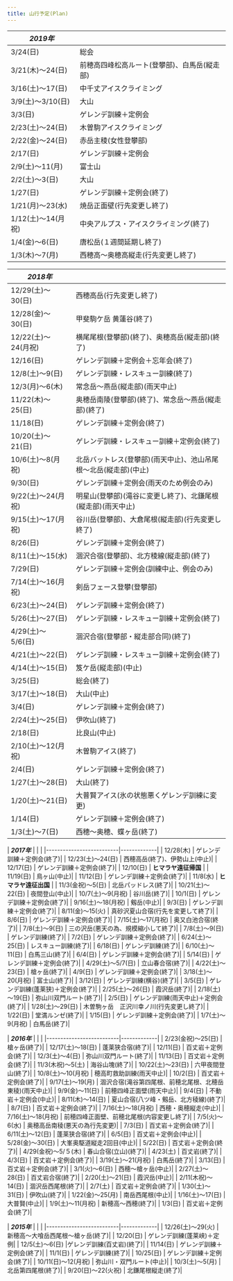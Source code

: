```yaml
---
title: 山行予定(Plan)
---
```



|  ***2019年***          | |
|--------------------------|-------------|
| 3/24(日)                 | 総会|
| 3/21(木)〜24(日)         | 前穂高四峰松高ルート(登攀部)、白馬岳(縦走部)|
| 3/16(土)〜17(日)       | 中千丈アイスクライミング |
| 3/9(土)〜3/10(日)      | 大山|
| 3/3(日)                | ゲレンデ訓練＋定例会|
| 2/23(土)〜24(日)       | 木曽駒アイスクライミング|
| 2/22(金)～24(日)       | 赤岳主稜(女性登攀部)|
| 2/17(日)               | ゲレンデ訓練＋定例会|
| 2/9(土)～11(月)       | 富士山|
| 2/2(土)～3(日)       | 大山|
| 1/27(日)             | ゲレンデ訓練＋定例会(終了)|
| 1/21(月)～23(水)     | 焼岳正面壁(行先変更し終了)|
| 1/12(土)～14(月祝)   | 中央アルプス・アイスクライミング(終了)|
| 1/4(金)〜6(日)       | 唐松岳(１週間延期し終了)|
| 1/3(木)～7(月)       | 西穂高〜奥穂高縦走(行先変更し終了)|

| ***2018年***　  | |
|--------------------------|-------------|
| 12/29(土)〜30(日)    | 西穂高岳(行先変更し終了)|
| 12/28(金)〜30(日)    | 甲斐駒ケ岳 黄蓮谷(終了)|
| 12/22(土)～24(月祝)  | 横尾尾根(登攀部)(終了)、奥穂高岳(縦走部)(終了)|
| 12/16(日)              | ゲレンデ訓練＋定例会＋忘年会(終了)|
| 12/8(土)～9(日)      | ゲレンデ訓練・レスキュー訓練(終了)|
| 12/3(月)～6(木)      | 常念岳～燕岳(縦走部)(雨天中止)|
| 11/22(木)～25(日)  | 奥穂岳南陵(登攀部)(終了)、常念岳～燕岳(縦走部)(終了)|
| 11/18(日)              | ゲレンデ訓練＋定例会(終了)|
| 10/20(土)～21(日)    | ゲレンデ訓練・レスキュー訓練＋定例会(終了)|
| 10/6(土)～8(月祝)    | 北岳バットレス(登攀部)(雨天中止)、池山吊尾根〜北岳(縦走部)(中止)|
| 9/30(日)               | ゲレンデ訓練＋定例会(雨天のため例会のみ)|
| 9/22(土)～24(月祝)   | 明星山(登攀部)(滝谷に変更し終了)、北鎌尾根(縦走部)(雨天中止)|
| 9/15(土)～17(月祝)   | 谷川岳(登攀部)、大倉尾根(縦走部)(行先変更し終了)|
| 8/26(日)               | ゲレンデ訓練＋定例会(終了)|
| 8/11(土)～15(水)     | 涸沢合宿(登攀部)、北方稜線(縦走部)(終了)|
| 7/29(日)               | ゲレンデ訓練＋定例会(訓練中止、例会のみ)|
| 7/14(土)～16(月祝)   | 剣岳フェース登攀(登攀部)|
| 6/23(土)～24(日)     | ゲレンデ訓練＋定例会(終了)|
| 5/26(土)～27(日)     | ゲレンデ訓練・レスキュー訓練＋定例会(終了)|
| 4/29(土)～5/6(日)    | 涸沢合宿(登攀部・縦走部合同)(終了)|
| 4/21(土)～22(日)     | ゲレンデ訓練・レスキュー訓練＋定例会(終了)|
| 4/14(土)～15(日)     | 笈ケ岳(縦走部)(中止)|
| 3/25(日)               | 総会(終了)|
| 3/17(土)～18(日)     | 大山(中止)|
| 3/4(日)                | ゲレンデ訓練＋定例会(終了)|
| 2/24(土)～25(日)     | 伊吹山(終了)|
| 2/18(日)               | 比良山(中止)|
| 2/10(土)～12(月祝)   | 木曽駒アイス(終了)|
| 2/4(日)                | ゲレンデ訓練＋定例会(終了)|
| 1/27(土)～28(日)     | 大山(終了)|
| 1/20(土)～21(日)     | 大普賢アイス(氷の状態悪くゲレンデ訓練に変更)|
| 1/14(日)               | ゲレンデ訓練＋定例会(終了)|
| 1/3(土)～7(日)       | 西穂～奥穂、蝶ヶ岳(終了)|

| ***2017年*** | | |
|--------------------------|-------------|
| 12/28(木)                | ゲレンデ訓練＋定例会(終了)|
| 12/23(土)～24(日)        | 西穂高岳(終了)、伊勢山上(中止)|
| 12/17(日)                | ゲレンデ訓練＋定例会(終了)|
| 12/10(日)                | **ヒマラヤ遠征帰国** |
| 11/19(日)                | 鳥ヶ山(中止)|
| 11/12(日)                | ゲレンデ訓練＋定例会(終了)|
| 11/8(水)                 | **ヒマラヤ遠征出国** |
| 11/3(金祝)～5(日)        | 北岳パッドレス(終了)|
| 10/21(土)～22(日)        | 夜間登山(中止)|
| 10/7(土)～9(月祝)        | 谷川岳(終了)|
| 10/1(日)                 | ゲレンデ訓練＋定例会(終了)|
| 9/16(土)～18(月祝)       | 剱岳(中止)|
| 9/3(日)                 | ゲレンデ訓練＋定例会(終了)|
| 8/11(金)～15(火)         | 真砂沢夏山合宿(行先を変更して終了)|
| 8/6(日)                  | ゲレンデ訓練＋定例会(終了)|
| 7/15(土)～17(月祝)       | 奥又白池合宿(終了)|
| 7/8(土)～9(日)           | 三の沢岳(悪天の為、規模縮小して終了)|
| 7/8(土)～9(日)           | ゲレンデ訓練(終了)|
| 7/2(日)                  | ゲレンデ訓練＋定例会(終了)|
| 6/24(土)～25(日)         | レスキュー訓練(終了)|
| 6/18(日)                 | ゲレンデ訓練(終了)|
| 6/10(土)～11(日)         | 白馬三山(終了)|
| 6/4(日)                  | ゲレンデ訓練＋定例会(終了)|
| 5/14(日)                 | ゲレンデ訓練＋定例会(終了)|
| 4/29(土)～5/7(日)        | 立山春合宿(終了)|
| 4/22(土)～23(日)         | 槍ヶ岳(終了)|
| 4/9(日)                  | ゲレンデ訓練＋定例会(終了)|
| 3/18(土)～20(月祝)       | 富士山(終了)|
| 3/12(日)                 | ゲレンデ訓練(横谷)(終了)|
| 3/5(日)                  | ゲレンデ訓練(蓬莱狭)＋定例会(終了)|
| 2/25(土)～26(日)         | 霞沢岳(終了)|
| 2/18(土)～19(日)         | 弥山川双門ルート(終了)|
| 2/5(日)                  | ゲレンデ訓練(雨天中止)＋定例会(終了)|
| 1/28(土)～29(日)         | 木曽駒ヶ岳　正沢川幸ノ川(行先変更し終了)|
| 1/22(日)                 | 堂満ルンゼ(終了)|
| 1/15(日)                 | ゲレンデ訓練＋定例会(終了)|
| 1/7(土)～9(月祝)         | 白馬岳(終了)|

| ***2016年*** | | |
|--------------------------|-------------|
| 2/23(金祝)～25(日)       | 槍ヶ岳(終了)|
| 12/17(土)～18(日)        | 蓬莱狭合宿(終了)|
| 12/11(日)                | 百丈岩＋定例会(終了)|
| 12/3(土)～4(日)          | 弥山川双門ルート(終了)|
| 11/13(日)                | 百丈岩＋定例会(終了)|
| 11/3(木祝)～5(土)        | 海谷山塊(終了)|
| 10/22(土)～23(日)        | 六甲夜間登山(終了)|
| 10/8(土)～10(月祝)       | 穂高町救助訓練(雨天中止)|
| 10/2(日)                 | 百丈岩＋定例会(終了)|
| 9/17(土)～19(月)         | 涸沢合宿(滝谷第四尾根、前穂北尾根、北穂岳東稜)(雨天中止)|
| 9/9(金)～11(日)          | 前穂四峰正面壁(雨天中止)|
| 9/4(日)                  | 不動岩＋定例会(中止)|
| 8/11(木)～14(日)         | 夏山合宿(八ツ峰・剱岳、北方稜線)(終了)|
| 8/7(日)                  | 百丈岩＋定例会(終了)|
| 7/16(土)～18(月祝)       | 西穂・奥穂縦走(中止)|
| 7/16(土)～18(月祝)       | 前穂四峰正面壁、前穂北尾根(内容変更し終了)|
| 7/5(火)～6(水)           | 奥穂高岳南稜(悪天の為行先変更)|
| 7/3(日)                  | 百丈岩＋定例会(終了)|
| 6/11(土)～12(日)         | 蓬莱狭合宿(終了)|
| 6/5(日)                  | 百丈岩＋定例会(中止)|
| 5/28(金)～30(日)         | 大峯奥駆道縦走2回目(中止)|
| 5/22(日)                 | 百丈岩＋定例会(終了)|
| 4/29(金祝)～5/５(木)     | 春山合宿(立山)(終了)|
| 4/23(土)                 | 百丈岩(終了)|
| 4/3(日)                  | 百丈岩＋定例会(終了)|
| 3/19(土)～21(月祝)       | 白馬岳(終了)|
| 3/13(日)                 | 百丈岩＋定例会(終了)|
| 3/1(火)～6(日)           | 西穂～槍ヶ岳(中止)|
| 2/27(土)～28(日)         | 百丈岩合宿(終了)|
| 2/20(土)～21(日)         | 霞沢岳(中止)|
| 2/11(木祝)～14(日)       | 涸沢岳西尾根(終了)|
| 2/7(土)                  | 百丈岩＋定例会(終了)|
| 1/30(土)～31(日)         | 伊吹山(終了)|
| 1/22(金)～25(月)         | 南岳西尾根(中止)|
| 1/16(土)～17(日)         | 大普賢(中止)|
| 1/9(土)～11(月祝)        | 新穂高～西穂(終了)|
| 1/3(日)                  | 百丈岩＋定例会(終了)|

| ***2015年*** | | |
|--------------------------|-------------|
| 12/26(土)～29(火)        | 新穂高～大喰岳西尾根～槍ヶ岳(終了)|
| 12/20(日)                | ゲレンデ訓練(蓬莱峡)＋定例|
| 12/5(土)～6(日)	       |ゲレンデ訓練(百丈岩)(終了)|
| 11/14(日)                | ゲレンデ訓練＋定例会(終了)|
| 11/1(日)                 | ゲレンデ訓練(終了)|
| 10/25(日)                | ゲレンデ訓練＋定例会(終了)|
| 10/11(日)～12(月祝)      | 弥山川・双門ルート(中止)|
| 10/3(土)～5(月)          | 北岳第四尾根(終了)|
| 9/20(日)～22(火祝)       | 北鎌尾根縦走(終了)|
